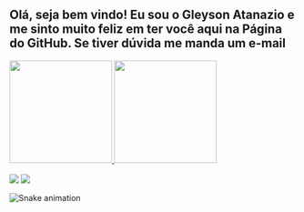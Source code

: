 ## Olá, seja bem vindo! Eu sou o Gleyson Atanazio e me sinto muito feliz em ter você aqui na Página do GitHub. Se tiver dúvida me manda um e-mail 
 <div>
  <a href="https://github.com/gleysonatanazio">
  <img height="180em" src="https://github-readme-stats.vercel.app/api?username=gleysonatanazio&show_icons=true&theme=dracula&include_all_commits=true&count_private=true"/>
  <img height="180em" src="https://github-readme-stats.vercel.app/api/top-langs/?username=gleysonatanazio&layout=compact&langs_count=16&theme=dracula"/>
</div>
<div style="display: inline_block"><br>
  

<div> 
 <a href = "mailto:gleysonasilva@gmail.com"><img src="https://img.shields.io/badge/-Gmail-%23333?style=for-the-badge&logo=gmail&logoColor=white" target="_blank"></a>
  <a href="https://www.linkedin.com/in/gleyson-atanazio-da-silva/" target="_blank"><img src="https://img.shields.io/badge/-LinkedIn-%230077B5?style=for-the-badge&logo=linkedin&logoColor=white" target="_blank"></a> 


  ![Snake animation](https://github.com/gleysonatanazio/gleysonatanazio/blob/output/github-contribution-grid-snake.svg)

